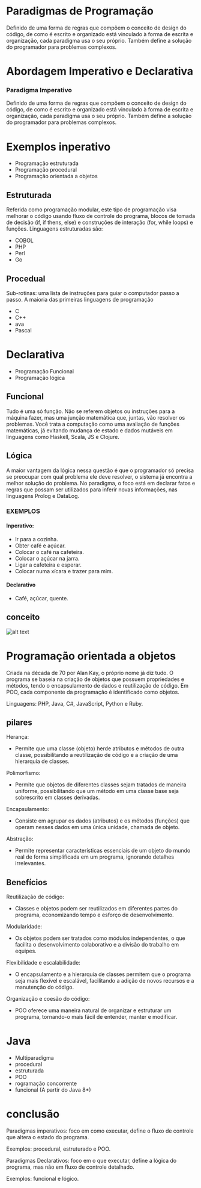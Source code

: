 # Paradigmas de Programação
Definido de uma forma de regras que compõem o conceito de design do código, de como é escrito e organizado está vinculado à forma de escrita e organização, cada paradigma usa o seu próprio. Também define a solução do programador para problemas complexos.

# Abordagem Imperativo e Declarativa
 ### Paradigma Imperativo
Definido de uma forma de regras que compõem o conceito de design do código, de como é escrito e organizado está vinculado à forma de escrita e organização, cada paradigma usa o seu próprio. Também define a solução do programador para problemas complexos.
# Exemplos inperativo 
* Programação estruturada
* Programação procedural
* Programação orientada a objetos

## Estruturada 
Referida como programação modular, este tipo de programação visa melhorar o código usando fluxo de controle do programa, blocos de tomada de decisão (if, if thens, else) e construções de interação (for, while loops) e funções. Linguagens estruturadas são:  
* COBOL
* PHP
* Perl
* Go
  
## Procedual 
Sub-rotinas: uma lista de instruções para guiar o computador passo a passo. A maioria das primeiras linguagens de programação
* C 
 * C++ 
* ava 
 * Pascal
# Declarativa
* Programação Funcional
* Programação lógica
## Funcional
Tudo é uma só função. Não se referem objetos ou instruções para a máquina fazer, mas uma junção matemática que, juntas, vão resolver os problemas. Você trata a computação como uma avaliação de funções matemáticas, já evitando mudança de estado e dados mutáveis em linguagens como Haskell, Scala, JS e Clojure.

## Lógica
A maior vantagem da lógica nessa questão é que o programador só precisa se preocupar com qual problema ele deve resolver, o sistema já encontra a melhor solução do problema. No paradigma, o foco está em declarar fatos e regras que possam ser utilizados para inferir novas informações, nas linguagens Prolog e DataLog.

### EXEMPLOS

#### Inperativo:
* Ir para a cozinha.
* Obter café e açúcar.
* Colocar o café na cafeteira.
* Colocar o açúcar na jarra.
* Ligar a cafeteira e esperar. 
* Colocar numa xícara e trazer para mim.
#### Declarativo 
* Café, açúcar, quente.

## conceito 
![alt text](<Imagem do WhatsApp de 2024-03-25 à(s) 20.45.27_b153e71a-1.jpg>)

# Programação orientada a objetos
Criada na década de 70 por Alan Kay, o próprio nome já diz tudo. O programa se baseia na criação de objetos que possuem propriedades e métodos, tendo o encapsulamento de dados e reutilização de código. Em POO, cada componente da programação é identificado como objetos.

Linguagens: PHP, Java, C#, JavaScript, Python e Ruby.

## pilares 
Herança:

* Permite que uma classe (objeto) herde atributos e métodos de outra classe, possibilitando a reutilização de código e a criação de uma hierarquia de classes.

Polimorfismo:

* Permite que objetos de diferentes classes sejam tratados de maneira uniforme, possibilitando que um método em uma classe base seja sobrescrito em classes derivadas.

Encapsulamento:

* Consiste em agrupar os dados (atributos) e os métodos (funções) que operam nesses dados em uma única unidade, chamada de objeto.

Abstração:

* Permite representar características essenciais de um objeto do mundo real de forma simplificada em um programa, ignorando detalhes irrelevantes.

## Benefícios
Reutilização de código:

* Classes e objetos podem ser reutilizados em diferentes partes do programa, economizando tempo e esforço de desenvolvimento.

 Modularidade: 

* Os objetos podem ser tratados como módulos independentes, o que facilita o desenvolvimento colaborativo e a divisão do trabalho em equipes.

Flexibilidade e escalabilidade: 

* O encapsulamento e a hierarquia de classes permitem que o programa seja mais flexível e escalável, facilitando a adição de novos recursos e a manutenção do código.

Organização e coesão do código:

* POO oferece uma maneira natural de organizar e estruturar um programa, tornando-o mais fácil de entender, manter e modificar.

# Java 
* Multiparadigma
* procedural
* estruturada
* POO
* rogramação concorrente
* funcional (A partir do Java 8*)

# conclusão 
Paradigmas imperativos: foco em como executar, define o fluxo de controle que altera o estado do programa.

Exemplos: procedural, estruturado e POO.

Paradigmas Declarativos: foco em o que executar, define a lógica do programa, mas não em fluxo de controle detalhado.

Exemplos: funcional e lógico.